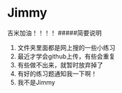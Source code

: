 # Jimmy
吉米加油！！！！
#####简要说明
1. 文件夹里面都是网上搜的一些小练习
2. 最近才学会github上传，有些会重复
3. 有些做不出来，就暂时放弃掉了
4. 有好的练习题通知我一下啊！
5. 我不是Jimmy
